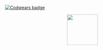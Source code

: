 [![Codwears badge](https://www.codewars.com/users/ElenaWebDev984/badges/large)](https://www.codewars.com/users/ElenaWebDev984)

<div id="header" align="center">
  <img src="https://i.giphy.com/media/v1.Y2lkPTc5MGI3NjExeWxsdXJydzNrMDE4c3cwOXcyMXAybXB4N2F5NThpcHR6N2xjNDNwMiZlcD12MV9pbnRlcm5hbF9naWZfYnlfaWQmY3Q9Zw/RbDKaczqWovIugyJmW/giphy.gif" width="100"/>
</div>


    

